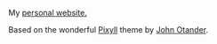 My [personal website.](http://sebastiandziadzio.com)

Based on the wonderful [Pixyll](https://github.com/johnotander/pixyll) theme by [John Otander](http://johnotander.com/).

